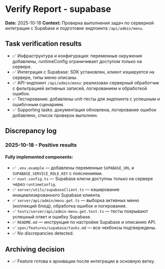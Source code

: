 <!-- SAVE_AS: spec/features/supabase/verify-report.md -->
# Verify Report - supabase

**Date:** 2025-10-18
**Context:** Проверка выполнения задач по серверной интеграции с Supabase и подготовке эндпоинта `/api/admin/menu`.

## Task verification results
- ✅ Инфраструктура и конфигурация: переменные окружения добавлены, runtimeConfig ограничивает доступом только на сервере.
- ✅ Интеграция с Supabase: SDK установлен, клиент кэшируется на сервере, типы меню описаны.
- ✅ API-эндпоинт `/api/admin/menu`: реализован серверный обработчик с фильтрацией активных записей, логированием и обработкой ошибок.
- ✅ Тестирование: добавлены unit-тесты для эндпоинта с успешным и ошибочным сценарием.
- ✅ Supporting tasks: документация обновлена, логирование ошибок добавлено, список проверок выполнен.

## Discrepancy log

### 2025-10-18 - Positive results

#### Fully implemented components:

- ✅ `.env.example` — добавлены переменные `SUPABASE_URL` и `SUPABASE_SERVICE_ROLE_KEY` с пояснениями.
- ✅ `nuxt.config.ts` — Supabase ключи доступны только на сервере через `runtimeConfig`.
- ✅ `server/utils/supabaseClient.ts` — кэширование инициализированного Supabase клиента.
- ✅ `server/api/admin/menu.get.ts` — выборка активных меню (коллекций блюд), обработка ошибок и логирование.
- ✅ `tests/server/api/admin-menu.get.test.ts` — тесты покрывают успешный ответ и ошибку Supabase.
- ✅ `README.md` — инструкция по настройке Supabase и описанию API.
- ✅ `spec/features/supabase/tasks.md` — все чекбоксы подтверждены.
- ✅ No discrepancies detected.

## Archiving decision
- ✅ Feature готова к архивации после интеграции в основную ветку.
